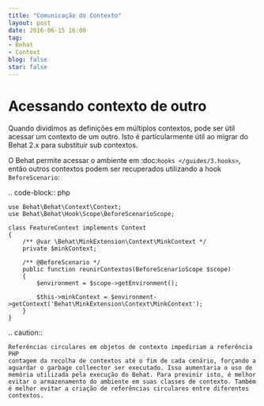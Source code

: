 ```yaml
---
title: "Comunicação do Contexto"
layout: post
date: 2016-06-15 16:00
tag:
- Behat
- Context
blog: false
star: false
---
```

Acessando contexto de outro
===========================

Quando dividimos as definições em múltiplos contextos, pode ser útil acessar 
um contexto de um outro. Isto é particularmente útil ao migrar do Behat 2.x 
para substituir sub contextos.

O Behat permite acessar o ambiente em :doc:`hooks </guides/3.hooks>`, 
então outros contextos podem ser recuperados utilizando a hook ``BeforeScenario``:

.. code-block:: php

    use Behat\Behat\Context\Context;
    use Behat\Behat\Hook\Scope\BeforeScenarioScope;

    class FeatureContext implements Context
    {
        /** @var \Behat\MinkExtension\Context\MinkContext */
        private $minkContext;

        /** @BeforeScenario */
        public function reunirContextos(BeforeScenarioScope $scope)
        {
            $environment = $scope->getEnvironment();

            $this->minkContext = $environment->getContext('Behat\MinkExtension\Context\MinkContext');
        }
    }

.. caution::

    Referências circulares em objetos de contexto impediriam a referência PHP 
    contagem da recolha de contextos até o fim de cada cenário, forçando a 
    aguardar o garbage colleector ser executado. Isso aumentaria o uso de 
    memória utilizada pela execução do Behat. Para previnir isto, é melhor 
    evitar o armazenamento do ambiente em suas classes de contexto. Também 
    é melhor evitar a criação de referências circulares entre diferentes 
    contextos.
